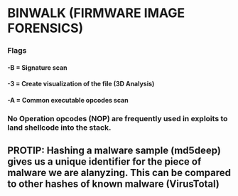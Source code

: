 # BINWALK (FIRMWARE IMAGE FORENSICS)

### Flags

#### -B = Signature scan

#### -3 = Create visualization of the file (3D Analysis)

#### -A = Common executable opcodes scan

### No Operation opcodes (NOP) are frequently used in exploits to land shellcode into the stack.

## PROTIP: Hashing a malware sample (md5deep) gives us a unique identifier for the piece of malware we are alanyzing. This can be compared to other hashes of known malware (VirusTotal)
